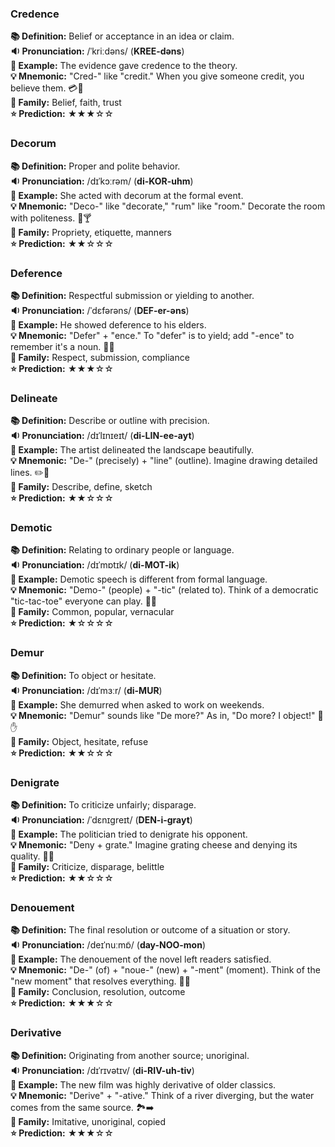   

### Credence

**📚 Definition:** Belief or acceptance in an idea or claim.  
**🔉 Pronunciation:** /ˈkriːdəns/ (**KREE-dəns**)  
**📝 Example:** The evidence gave credence to the theory.  
**💡 Mnemonic:** "Cred-" like "credit." When you give someone credit, you believe them. 💳🤝  
**👥 Family:** Belief, faith, trust  
**⭐ Prediction:** ★★★☆☆  

### Decorum

**📚 Definition:** Proper and polite behavior.  
**🔉 Pronunciation:** /dɪˈkɔːrəm/ (**di-KOR-uhm**)  
**📝 Example:** She acted with decorum at the formal event.  
**💡 Mnemonic:** "Deco-" like "decorate," "rum" like "room." Decorate the room with politeness. 🎨🍸  
**👥 Family:** Propriety, etiquette, manners  
**⭐ Prediction:** ★★☆☆☆  

### Deference

**📚 Definition:** Respectful submission or yielding to another.  
**🔉 Pronunciation:** /ˈdɛfərəns/ (**DEF-er-əns**)  
**📝 Example:** He showed deference to his elders.  
**💡 Mnemonic:** "Defer" + "ence." To "defer" is to yield; add "-ence" to remember it's a noun. 🛑👴  
**👥 Family:** Respect, submission, compliance  
**⭐ Prediction:** ★★★☆☆  

### Delineate

**📚 Definition:** Describe or outline with precision.  
**🔉 Pronunciation:** /dɪˈlɪnɪeɪt/ (**di-LIN-ee-ayt**)  
**📝 Example:** The artist delineated the landscape beautifully.  
**💡 Mnemonic:** "De-" (precisely) + "line" (outline). Imagine drawing detailed lines. ✏️📏  
**👥 Family:** Describe, define, sketch  
**⭐ Prediction:** ★★☆☆☆  

### Demotic

**📚 Definition:** Relating to ordinary people or language.  
**🔉 Pronunciation:** /dɪˈmɒtɪk/ (**di-MOT-ik**)  
**📝 Example:** Demotic speech is different from formal language.  
**💡 Mnemonic:** "Demo-" (people) + "-tic" (related to). Think of a democratic "tic-tac-toe" everyone can play. 🎲👫  
**👥 Family:** Common, popular, vernacular  
**⭐ Prediction:** ★☆☆☆☆  

### Demur

**📚 Definition:** To object or hesitate.  
**🔉 Pronunciation:** /dɪˈmɜːr/ (**di-MUR**)  
**📝 Example:** She demurred when asked to work on weekends.  
**💡 Mnemonic:** "Demur" sounds like "De more?" As in, "Do more? I object!" 🛑✋  
**👥 Family:** Object, hesitate, refuse  
**⭐ Prediction:** ★★☆☆☆  

### Denigrate

**📚 Definition:** To criticize unfairly; disparage.  
**🔉 Pronunciation:** /ˈdɛnɪɡreɪt/ (**DEN-i-grayt**)  
**📝 Example:** The politician tried to denigrate his opponent.  
**💡 Mnemonic:** "Deny + grate." Imagine grating cheese and denying its quality. 🧀❌  
**👥 Family:** Criticize, disparage, belittle  
**⭐ Prediction:** ★★☆☆☆  

### Denouement

**📚 Definition:** The final resolution or outcome of a situation or story.  
**🔉 Pronunciation:** /deɪˈnuːmɒ̃/ (**day-NOO-mon**)  
**📝 Example:** The denouement of the novel left readers satisfied.  
**💡 Mnemonic:** "De-" (of) + "noue-" (new) + "-ment" (moment). Think of the "new moment" that resolves everything. 📘🔚  
**👥 Family:** Conclusion, resolution, outcome  
**⭐ Prediction:** ★★★☆☆  

### Derivative

**📚 Definition:** Originating from another source; unoriginal.  
**🔉 Pronunciation:** /dɪˈrɪvətɪv/ (**di-RIV-uh-tiv**)  
**📝 Example:** The new film was highly derivative of older classics.  
**💡 Mnemonic:** "Derive" + "-ative." Think of a river diverging, but the water comes from the same source. 🏞️➡️  
**👥 Family:** Imitative, unoriginal, copied  
**⭐ Prediction:** ★★★☆☆  
